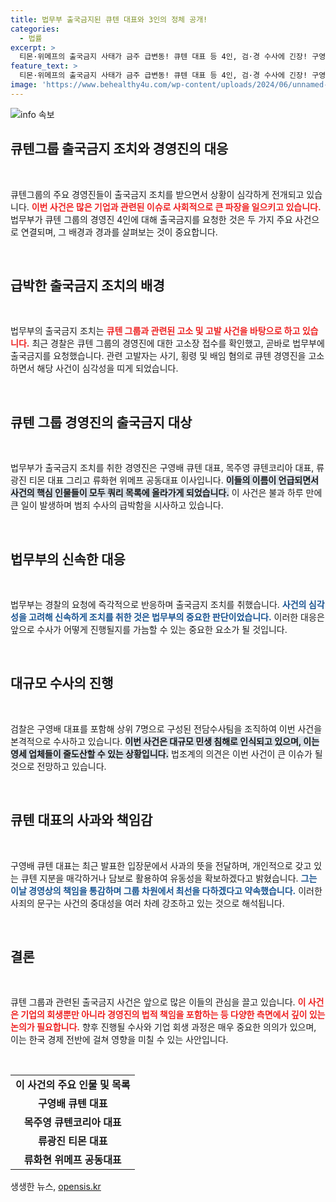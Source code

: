 ```yaml
---
title: 법무부 출국금지된 큐텐 대표와 3인의 정체 공개!
categories:
  - 법률
excerpt: >
  티몬·위메프의 출국금지 사태가 금주 급변동! 큐텐 대표 등 4인, 검·경 수사에 긴장! 구영배 대표의 사과와 기업 회생 신청에 이어 여파가 몰아치고 있습니다. 피해자 고소와 함께 어떤 후폭풍이 펼쳐질지 궁금하다면 클릭 필수!
feature_text: >
  티몬·위메프의 출국금지 사태가 금주 급변동! 큐텐 대표 등 4인, 검·경 수사에 긴장! 구영배 대표의 사과와 기업 회생 신청에 이어 여파가 몰아치고 있습니다. 피해자 고소와 함께 어떤 후폭풍이 펼쳐질지 궁금하다면 클릭 필수!
image: 'https://www.behealthy4u.com/wp-content/uploads/2024/06/unnamed-file.png'
---
```


<p><img src="https://www.behealthy4u.com/wp-content/uploads/2024/06/unnamed-file.png" alt="info 속보" /></p>

<h2 data-ke-size="size26">큐텐그룹 출국금지 조치와 경영진의 대응</h2>

<p data-ke-size="size16">&nbsp;</p>

<p>큐텐그룹의 주요 경영진들이 출국금지 조치를 받으면서 상황이 심각하게 전개되고 있습니다. <b><span style="color: #ee2323;">이번 사건은 많은 기업과 관련된 이슈로 사회적으로 큰 파장을 일으키고 있습니다.</span></b> 법무부가 큐텐 그룹의 경영진 4인에 대해 출국금지를 요청한 것은 두 가지 주요 사건으로 연결되며, 그 배경과 경과를 살펴보는 것이 중요합니다.</p>

<p data-ke-size="size16">&nbsp;</p>

<h2 data-ke-size="size26">급박한 출국금지 조치의 배경</h2>

<p data-ke-size="size16">&nbsp;</p>

<p>법무부의 출국금지 조치는 <b><span style="color: #ee2323;">큐텐 그룹과 관련된 고소 및 고발 사건을 바탕으로 하고 있습니다.</span></b> 최근 경찰은 큐텐 그룹의 경영진에 대한 고소장 접수를 확인했고, 곧바로 법무부에 출국금지를 요청했습니다. 관련 고발자는 사기, 횡령 및 배임 혐의로 큐텐 경영진을 고소하면서 해당 사건이 심각성을 띠게 되었습니다.</p>

<p data-ke-size="size16">&nbsp;</p>

<h2 data-ke-size="size26">큐텐 그룹 경영진의 출국금지 대상</h2>

<p data-ke-size="size16">&nbsp;</p>

<p>법무부가 출국금지 조치를 취한 경영진은 구영배 큐텐 대표, 목주영 큐텐코리아 대표, 류광진 티몬 대표 그리고 류화현 위메프 공동대표 이사입니다. <b><span style="background-color: #21538527;">이들의 이름이 언급되면서 사건의 핵심 인물들이 모두 쿼리 목록에 올라가게 되었습니다.</span></b> 이 사건은 불과 하루 만에 큰 일이 발생하며 범죄 수사의 급박함을 시사하고 있습니다.</p>

<p data-ke-size="size16">&nbsp;</p>

<h2 data-ke-size="size26">법무부의 신속한 대응</h2>

<p data-ke-size="size16">&nbsp;</p>

<p>법무부는 경찰의 요청에 즉각적으로 반응하며 출국금지 조치를 취했습니다. <b><span style="color: #1a5490;">사건의 심각성을 고려해 신속하게 조치를 취한 것은 법무부의 중요한 판단이었습니다.</span></b> 이러한 대응은 앞으로 수사가 어떻게 진행될지를 가늠할 수 있는 중요한 요소가 될 것입니다.</p>

<p data-ke-size="size16">&nbsp;</p>

<h2 data-ke-size="size26">대규모 수사의 진행</h2>

<p data-ke-size="size16">&nbsp;</p>

<p>검찰은 구영배 대표를 포함해 상위 7명으로 구성된 전담수사팀을 조직하여 이번 사건을 본격적으로 수사하고 있습니다. <b><span style="background-color: #21538527;">이번 사건은 대규모 민생 침해로 인식되고 있으며, 이는 영세 업체들이 줄도산할 수 있는 상황입니다.</span></b> 법조계의 의견은 이번 사건이 큰 이슈가 될 것으로 전망하고 있습니다.</p>

<p data-ke-size="size16">&nbsp;</p>

<h2 data-ke-size="size26">큐텐 대표의 사과와 책임감</h2>

<p data-ke-size="size16">&nbsp;</p>

<p>구영배 큐텐 대표는 최근 발표한 입장문에서 사과의 뜻을 전달하며, 개인적으로 갖고 있는 큐텐 지분을 매각하거나 담보로 활용하여 유동성을 확보하겠다고 밝혔습니다. <b><span style="color: #1a5490;">그는 이날 경영상의 책임을 통감하며 그룹 차원에서 최선을 다하겠다고 약속했습니다.</span></b> 이러한 사죄의 문구는 사건의 중대성을 여러 차례 강조하고 있는 것으로 해석됩니다.</p>

<p data-ke-size="size16">&nbsp;</p>

<h2 data-ke-size="size26">결론</h2>

<p data-ke-size="size16">&nbsp;</p>

<p>큐텐 그룹과 관련된 출국금지 사건은 앞으로 많은 이들의 관심을 끌고 있습니다. <b><span style="color: #ee2323;">이 사건은 기업의 회생뿐만 아니라 경영진의 법적 책임을 포함하는 등 다양한 측면에서 깊이 있는 논의가 필요합니다.</span></b> 향후 진행될 수사와 기업 회생 과정은 매우 중요한 의의가 있으며, 이는 한국 경제 전반에 걸쳐 영향을 미칠 수 있는 사안입니다. </p>

<p data-ke-size="size16">&nbsp;</p>

<table style="width: 100%; border-collapse: collapse;">
<tr>
<td style="text-align: center; height: 17px;"><b>이 사건의 주요 인물 및 목록</b></td>
</tr>
<tr>
<td style="text-align: center; height: 17px;"><b>구영배 큐텐 대표</b></td>
</tr>
<tr>
<td style="text-align: center; height: 17px;"><b>목주영 큐텐코리아 대표</b></td>
</tr>
<tr>
<td style="text-align: center; height: 17px;"><b>류광진 티몬 대표</b></td>
</tr>
<tr>
<td style="text-align: center; height: 17px;"><b>류화현 위메프 공동대표</b></td>
</tr>
</table>

<p data-ke-size="size16"></p>
생생한 뉴스, <a href="https://opensis.kr" rel="dofollow">opensis.kr</a>


